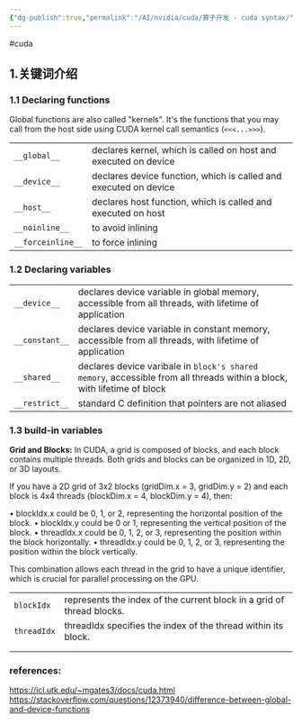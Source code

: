 ```yaml
---
{"dg-publish":true,"permalink":"/AI/nvidia/cuda/算子开发 - cuda syntax/","noteIcon":"3"}
---
```


#cuda
## 1.关键词介绍

### 1.1 Declaring functions

Global functions are also called "kernels". It's the functions that you may call from the host side using CUDA kernel call semantics (`<<<...>>>`).

|                   |                                                                  |
| ----------------- | ---------------------------------------------------------------- |
| `__global__`      | declares kernel, which is called on host and executed on device  |
| `__device__`      | declares device function, which is called and executed on device |
| `__host__`        | declares host function, which is called and executed on host     |
| `__noinline__`    | to avoid inlining                                                |
| `__forceinline__` | to force inlining                                                |

### 1.2 Declaring variables

|                |                                                                                                                         |
| -------------- | ----------------------------------------------------------------------------------------------------------------------- |
| `__device__`   | declares device variable in global memory, accessible from all threads, with lifetime of application                    |
| `__constant__` | declares device variable in constant memory, accessible from all threads, with lifetime of application                  |
| `__shared__`   | declares device varibale in `block's shared memory`, accessible from all threads within a block, with lifetime of block |
| `__restrict__` | standard C definition that pointers are not aliased                                                                     |

### 1.3 build-in variables

**Grid and Blocks:** In CUDA, a grid is composed of blocks, and each block contains multiple threads. Both grids and blocks can be organized in 1D, 2D, or 3D layouts.

If you have a 2D grid of 3x2 blocks (gridDim.x = 3, gridDim.y = 2) and each block is 4x4 threads (blockDim.x = 4, blockDim.y = 4), then:

• blockIdx.x could be 0, 1, or 2, representing the horizontal position of the block.
• blockIdx.y could be 0 or 1, representing the vertical position of the block.
• threadIdx.x could be 0, 1, 2, or 3, representing the position within the block horizontally.
• threadIdx.y could be 0, 1, 2, or 3, representing the position within the block vertically.
  
This combination allows each thread in the grid to have a unique identifier, which is crucial for parallel processing on the GPU.

|             |                                                                       |
| ----------- | --------------------------------------------------------------------- |
| `blockIdx`  | represents the index of the current block in a grid of thread blocks. |
| `threadIdx` | threadIdx specifies the index of the thread within its block.         |
|             |                                                                       |
|             |                                                                       |



### references:
https://icl.utk.edu/~mgates3/docs/cuda.html
https://stackoverflow.com/questions/12373940/difference-between-global-and-device-functions